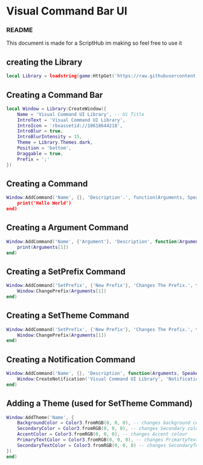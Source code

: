 # Visual Command Bar UI

### README
This document is made for a ScriptHub im making so feel free to use it

## creating the Library
```lua
local Library = loadstring(game:HttpGet('https://raw.githubusercontent.com/Duhscriptposter/visual/main/Source1.lua', true))()
```

## Creating a Command Bar
```lua
local Window = Library:CreateWindow({
    Name = 'Visual Command UI Library', -- Ui Title
    IntroText = 'Visual Command UI Library',
    IntroIcon = 'rbxassetid://10618644218',
    IntroBlur = true,
    IntroBlurIntensity = 15,
    Theme = Library.Themes.dark,
    Position = 'bottom',
    Draggable = true,
    Prefix = ';'
})
```

## Creating a Command
```lua
Window:AddCommand('Name', {}, 'Description'.', function(Arguments, Speaker)
    print('Hello World')
end)
```

## Creating a Argument Command
```lua
Window:AddCommand('Name', {'Argument'}, 'Description', function(Arguments, Speaker)
    print(Arguments[1])
end)
```

## Creating a SetPrefix Command
```lua
Window:AddCommand('SetPrefix', {'New Prefix'}, 'Changes The Prefix.', function(Arguments, Speaker)
    Window:ChangePrefix(Arguments[1])
end)
```

## Creating a SetTheme Command
```lua
Window:AddCommand('SetPrefix', {'New Prefix'}, 'Changes The Prefix.', function(Arguments, Speaker)
    Window:ChangePrefix(Arguments[1])
end)
```

## Creating a Notification Command
```lua
Window:AddCommand('Name', {}, 'Description', function(Arguments, Speaker)
    Window:CreateNotification('Visual Command UI Library', 'Notification', 5)
end)
```

## Adding a Theme (used for SetTheme Command)
```lua
Window:AddTheme('Name', {
    BackgroundColor = Color3.fromRGB(0, 0, 0), -- changes background colour
    SecondaryColor = Color3.fromRGB(0, 0, 0), -- changes Secondary colour
    AccentColor = Color3.fromRGB(0, 0, 0), -- changes Accent colour
    PrimaryTextColor = Color3.fromRGB(0, 0, 0), -- changes PrimartyText colour
    SecondaryTextColor = Color3.fromRGB(0, 0, 0) -- changes SecondaryText colour
})
end)
```
